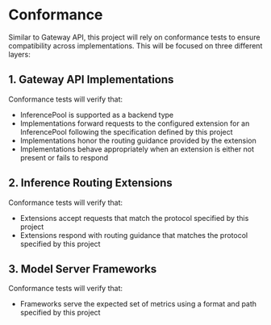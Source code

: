 # Conformance

Similar to Gateway API, this project will rely on conformance tests to ensure
compatibility across implementations. This will be focused on three different
layers:

## 1. Gateway API Implementations

Conformance tests will verify that:

* InferencePool is supported as a backend type
* Implementations forward requests to the configured extension for an
  InferencePool following the specification defined by this project
* Implementations honor the routing guidance provided by the extension
* Implementations behave appropriately when an extension is either not present
  or fails to respond

## 2. Inference Routing Extensions

Conformance tests will verify that:

* Extensions accept requests that match the protocol specified by this project
* Extensions respond with routing guidance that matches the protocol specified
  by this project

## 3. Model Server Frameworks

Conformance tests will verify that:

* Frameworks serve the expected set of metrics using a format and path specified
  by this project
